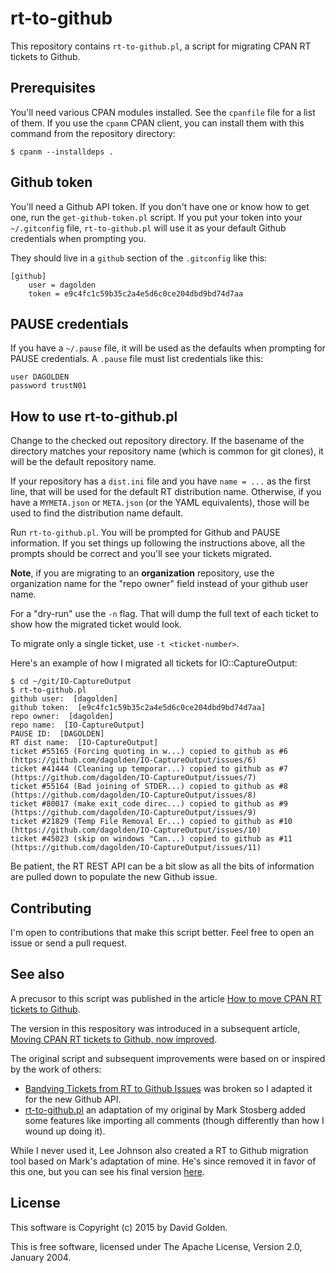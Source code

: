 # rt-to-github

This repository contains `rt-to-github.pl`, a script for migrating CPAN RT
tickets to Github.

## Prerequisites

You'll need various CPAN modules installed.  See the `cpanfile` file
for a list of them.  If you use the `cpanm` CPAN client, you can install
them with this command from the repository directory:

```
$ cpanm --installdeps .
```

## Github token

You'll need a Github API token.  If you don't have one or know how to get
one, run the `get-github-token.pl` script.  If you put your token
into your `~/.gitconfig` file, `rt-to-github.pl` will use it as your
default Github credentials when prompting you.

They should live in a `github` section of the `.gitconfig` like this:

```
[github]
    user = dagolden
    token = e9c4fc1c59b35c2a4e5d6c0ce204dbd9bd74d7aa
```

## PAUSE credentials

If you have a `~/.pause` file, it will be used as the defaults when
prompting for PAUSE credentials.  A `.pause` file must list credentials
like this:

```
user DAGOLDEN
password trustN01
```

## How to use rt-to-github.pl

Change to the checked out repository directory.  If the basename of the
directory matches your repository name (which is common for git clones),
it will be the default repository name.

If your repository has a `dist.ini` file and you have `name = ...` as
the first line, that will be used for the default RT distribution
name. Otherwise, if you have a `MYMETA.json` or `META.json` (or the YAML
equivalents), those will be used to find the distribution name default.

Run `rt-to-github.pl`.  You will be prompted for Github and PAUSE
information.  If you set things up following the instructions above,
all the prompts should be correct and you'll see your tickets migrated.

**Note**, if you are migrating to an **organization** repository, use
the organization name for the "repo owner" field instead of your github
user name.

For a "dry-run" use the `-n` flag.  That will dump the full text of each
ticket to show how the migrated ticket would look.

To migrate only a single ticket, use `-t <ticket-number>`.

Here's an example of how I migrated all tickets for IO::CaptureOutput:

```
$ cd ~/git/IO-CaptureOutput
$ rt-to-github.pl
github user:  [dagolden]
github token:  [e9c4fc1c59b35c2a4e5d6c0ce204dbd9bd74d7aa]
repo owner:  [dagolden]
repo name:  [IO-CaptureOutput]
PAUSE ID:  [DAGOLDEN]
RT dist name:  [IO-CaptureOutput]
ticket #55165 (Forcing quoting in w...) copied to github as #6 (https://github.com/dagolden/IO-CaptureOutput/issues/6)
ticket #41444 (Cleaning up temporar...) copied to github as #7 (https://github.com/dagolden/IO-CaptureOutput/issues/7)
ticket #55164 (Bad joining of STDER...) copied to github as #8 (https://github.com/dagolden/IO-CaptureOutput/issues/8)
ticket #80017 (make exit_code direc...) copied to github as #9 (https://github.com/dagolden/IO-CaptureOutput/issues/9)
ticket #21829 (Temp File Removal Er...) copied to github as #10 (https://github.com/dagolden/IO-CaptureOutput/issues/10)
ticket #45023 (skip on windows "Can...) copied to github as #11 (https://github.com/dagolden/IO-CaptureOutput/issues/11)
```

Be patient, the RT REST API can be a bit slow as all the bits of
information are pulled down to populate the new Github issue.

## Contributing

I'm open to contributions that make this script better.  Feel free to
open an issue or send a pull request.

## See also

A precusor to this script was published in the article [How to move CPAN RT
tickets to
Github](http://www.dagolden.com/index.php/1938/how-to-move-cpan-rt-tickets-to-github/).

The version in this respository was introduced in a subsequent article,
[Moving CPAN RT tickets to Github, now
improved](http://www.dagolden.com/index.php/2397/moving-cpan-rt-tickets-to-github-now-improved/).

The original script and subsequent improvements were based on or inspired
by the work of others:

* [Bandying Tickets from RT to Github
  Issues](http://www.pythian.com/blog/bandying-tickets-from-rt-to-github-issues/)
  was broken so I adapted it for the new Github API.
* [rt-to-github.pl](https://gist.github.com/markstos/5096483) an adaptation
  of my original by Mark Stosberg added some features like importing
  all comments (though differently than how I wound up doing it).

While I never used it, Lee Johnson also created a RT to Github migration
tool based on Mark's adaptation of mine.  He's since removed it in favor of
this one, but you can see his final version
[here](https://github.com/leejo/rt-to-github/blob/fa311bce986eeef2c844659ee9d36e50364e361c/rt-to-github.pl).

## License

This software is Copyright (c) 2015 by David Golden.

This is free software, licensed under The Apache License, Version 2.0,
January 2004.

